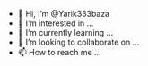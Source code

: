 - 👋 Hi, I’m @Yarik333baza
- 👀 I’m interested in ...
- 🌱 I’m currently learning ...
- 💞️ I’m looking to collaborate on ...
- 📫 How to reach me ...

<!---
Yarik333baza/Yarik333baza is a ✨ special ✨ repository because its `README.md` (this file) appears on your GitHub profile.
You can click the Preview link to take a look at your changes.
--->
